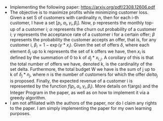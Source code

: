 - Implementing the following paper: https://arxiv.org/pdf/2308.12606.pdf
- The objective is to maximize profits while minimizing customer loss. Given a set S of customers with cardinality n, then for each i-th customer, I have a set $[p_i, \alpha_i, \gamma_i, \beta_i]$. Now, p represents the monthly top-up of a customer i; $\alpha$ represents the churn out probability of a customer i; $\gamma$ represents the acceptance rate of a customer i for a certain offer; $\beta$ represents the probability the customer accepts an offer, that is, for any customer i, $\beta_i = 1 - \exp(\gamma*x_i)$. Given the set of offers $\delta$, where each element $\delta_j$ up to k represents the set of k offers we have, then $x_i$ is defined by the summation of 0 to k of $d_j * x_{i,j}$. A corollary of this is that the total number of offers we have, denoted k, is the cardinality of the set delta. Furthermore, the total budget W we have is the sum of j up to k of $\delta_j * n_j$, where n is the number of customers for which the offer $delta_j$ is proposed. Finally, the expected revenue of a customer i is represented by the function $f(p_i, \alpha_i, \gamma_i, \beta_i)$. More details on f(args) and the Integer Program in the paper, as well as on how to implement it via a greedy algorithm.
- I am not affiliated with the authors of the paper, nor do I claim any rights to the paper. I am simply implementing the paper for my own learning purposes.